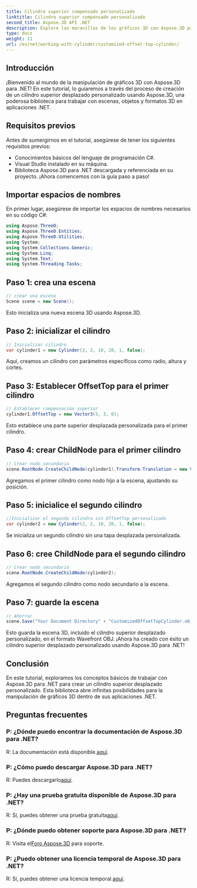 ```yaml
---
title: Cilindro superior compensado personalizado
linktitle: Cilindro superior compensado personalizado
second_title: Aspose.3D API .NET
description: Explore las maravillas de los gráficos 3D con Aspose.3D para .NET. Aprenda a crear cilindros superiores desplazados personalizados sin esfuerzo. ¡Mejora tu experiencia de codificación ahora!
type: docs
weight: 11
url: /es/net/working-with-cylinder/customized-offset-top-cylinder/
---
```

## Introducción
¡Bienvenido al mundo de la manipulación de gráficos 3D con Aspose.3D para .NET! En este tutorial, lo guiaremos a través del proceso de creación de un cilindro superior desplazado personalizado usando Aspose.3D, una poderosa biblioteca para trabajar con escenas, objetos y formatos 3D en aplicaciones .NET.
## Requisitos previos
Antes de sumergirnos en el tutorial, asegúrese de tener los siguientes requisitos previos:
- Conocimientos básicos del lenguaje de programación C#.
- Visual Studio instalado en su máquina.
- Biblioteca Aspose.3D para .NET descargada y referenciada en su proyecto.
¡Ahora comencemos con la guía paso a paso!
## Importar espacios de nombres
En primer lugar, asegúrese de importar los espacios de nombres necesarios en su código C#:
```csharp
using Aspose.ThreeD;
using Aspose.ThreeD.Entities;
using Aspose.ThreeD.Utilities;
using System;
using System.Collections.Generic;
using System.Linq;
using System.Text;
using System.Threading.Tasks;
```
## Paso 1: crea una escena
```csharp
// crear una escena
Scene scene = new Scene();
```
Esto inicializa una nueva escena 3D usando Aspose.3D.
## Paso 2: inicializar el cilindro
```csharp
// Inicializar cilindro
var cylinder1 = new Cylinder(2, 2, 10, 20, 1, false);
```
Aquí, creamos un cilindro con parámetros específicos como radio, altura y cortes.
## Paso 3: Establecer OffsetTop para el primer cilindro
```csharp
// Establecer compensación superior
cylinder1.OffsetTop = new Vector3(5, 3, 0);
```
Esto establece una parte superior desplazada personalizada para el primer cilindro.
## Paso 4: crear ChildNode para el primer cilindro
```csharp
// Crear nodo secundario
scene.RootNode.CreateChildNode(cylinder1).Transform.Translation = new Vector3(10, 0, 0);
```
Agregamos el primer cilindro como nodo hijo a la escena, ajustando su posición.
## Paso 5: inicialice el segundo cilindro
```csharp
//Inicializar el segundo cilindro sin OffsetTop personalizado
var cylinder2 = new Cylinder(2, 2, 10, 20, 1, false);
```
Se inicializa un segundo cilindro sin una tapa desplazada personalizada.
## Paso 6: cree ChildNode para el segundo cilindro
```csharp
// Crear nodo secundario
scene.RootNode.CreateChildNode(cylinder2);
```
Agregamos el segundo cilindro como nodo secundario a la escena.
## Paso 7: guarde la escena
```csharp
// Ahorrar
scene.Save("Your Document Directory" + "CustomizedOffsetTopCylinder.obj", FileFormat.WavefrontOBJ);
```
Esto guarda la escena 3D, incluido el cilindro superior desplazado personalizado, en el formato Wavefront OBJ.
¡Ahora ha creado con éxito un cilindro superior desplazado personalizado usando Aspose.3D para .NET!
## Conclusión
En este tutorial, exploramos los conceptos básicos de trabajar con Aspose.3D para .NET para crear un cilindro superior desplazado personalizado. Esta biblioteca abre infinitas posibilidades para la manipulación de gráficos 3D dentro de sus aplicaciones .NET.
## Preguntas frecuentes
### P: ¿Dónde puedo encontrar la documentación de Aspose.3D para .NET?
 R: La documentación está disponible.[aquí](https://reference.aspose.com/3d/net/).
### P: ¿Cómo puedo descargar Aspose.3D para .NET?
 R: Puedes descargarlo[aquí](https://releases.aspose.com/3d/net/).
### P: ¿Hay una prueba gratuita disponible de Aspose.3D para .NET?
 R: Sí, puedes obtener una prueba gratuita[aquí](https://releases.aspose.com/).
### P: ¿Dónde puedo obtener soporte para Aspose.3D para .NET?
 R: Visita el[Foro Aspose.3D](https://forum.aspose.com/c/3d/18) para soporte.
### P: ¿Puedo obtener una licencia temporal de Aspose.3D para .NET?
 R: Sí, puedes obtener una licencia temporal.[aquí](https://purchase.aspose.com/temporary-license/).